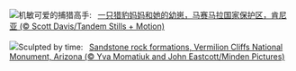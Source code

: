 ![](https://www.bing.com/th?id=OHR.CheetahDay_ZH-CN5114530695_UHD.jpg&w=1000)机敏可爱的捕猎高手:&nbsp;&ensp;[一只猎豹妈妈和她的幼崽，马赛马拉国家保护区，肯尼亚 (© Scott Davis/Tandem Stills + Motion)](https://www.bing.com/th?id=OHR.CheetahDay_ZH-CN5114530695_UHD.jpg)
<br><br/>
![](https://www.bing.com/th?id=OHR.VermilionCliffs_EN-US9543863428_UHD.jpg&w=1000)Sculpted by time:&nbsp;&ensp;[Sandstone rock formations, Vermilion Cliffs National Monument, Arizona (© Yva Momatiuk and John Eastcott/Minden Pictures)](https://www.bing.com/th?id=OHR.VermilionCliffs_EN-US9543863428_UHD.jpg)
<br><br/>
